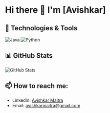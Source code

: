 # Hi there 👋 I'm [Avishkar]

## 🔧 Technologies & Tools
![Java](https://img.shields.io/badge/Java-ED8B00?style=flat&logo=java&logoColor=white)
![Python](https://img.shields.io/badge/Python-3776AB?style=flat&logo=python&logoColor=white)

## 📊 GitHub Stats
![GitHub Stats](https://github-readme-stats.vercel.app/api?username=yourusername&show_icons=true&theme=radical)

## 📫 How to reach me:
- LinkedIn: [Avishkar Maitra]([https://linkedin.com/in/your-link](https://www.linkedin.com/in/avishkar-maitra-7b525a287))
- Email: avishkarmaitra@gmail.com

